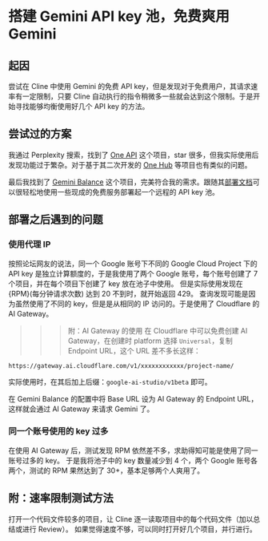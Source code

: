 # 搭建 Gemini API key 池，免费爽用 Gemini

## 起因

尝试在 Cline 中使用 Gemini 的免费 API key，但是发现对于免费用户，其请求速率有一定限制，只要 Cline 自动执行的指令稍微多一些就会达到这个限制。于是开始寻找能够均衡使用好几个 API key 的方法。

## 尝试过的方案

我通过 Perplexity 搜索，找到了 [One API](https://github.com/songquanpeng/one-api) 这个项目，star 很多，但我实际使用后发现功能过于繁杂。对于基于其二次开发的 [One Hub](https://github.com/MartialBE/one-hub) 等项目也有类似的问题。

最后我找到了 [Gemini Balance](https://github.com/snailyp/gemini-balance) 这个项目，完美符合我的需求。跟随其[部署文档](https://gb-docs.snaily.top/guide/setup-hf.html)可以很轻松地使用一些现成的免费服务部署起一个远程的 API key 池。

## 部署之后遇到的问题

### 使用代理 IP

按照论坛网友的说法，同一个 Google 账号下不同的 Google Cloud Project 下的 API key 是独立计算额度的，于是我使用了两个 Google 账号，每个账号创建了 7 个项目，并在每个项目下创建了 key 放在池子中使用。
但是实际使用发现在 {RPM}(每分钟请求次数) 达到 20 不到时，就开始返回 429。
查询发现可能是因为虽然使用了不同的 key，但是是从相同的 IP 访问的。于是使用了 Cloudflare 的 AI Gateway。

>>> 附：AI Gateway 的使用
在 Cloudflare 中可以免费创建 AI Gateway，在创建时 platform 选择 ``Universal``，复制 Endpoint URL，这个 URL 差不多长这样：
```
https://gateway.ai.cloudflare.com/v1/xxxxxxxxxxxx/project-name/
```

实际使用时，在其后加上后缀：``google-ai-studio/v1beta`` 即可。
>>>

在 Gemini Balance 的配置中将 Base URL 设为 AI Gateway 的 Endpoint URL，这样就会通过 AI Gateway 来请求 Gemini 了。

### 同一个账号使用的 key 过多

在使用 AI Gateway 后，测试发现 RPM 依然差不多，求助得知可能是使用了同一账号过多的 key。
于是我将池子中的 key 数量减少到 4 个，两个 Google 账号各两个，测试的 RPM 果然达到了 30+，基本足够两个人爽用了。

## 附：速率限制测试方法

打开一个代码文件较多的项目，让 Cline 逐一读取项目中的每个代码文件（加以总结或进行 Review）。
如果觉得速度不够，可以同时打开好几个项目，并行进行。

